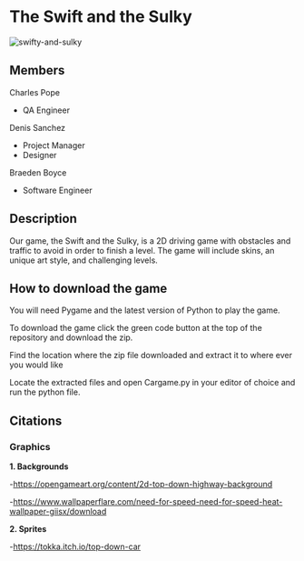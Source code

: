 # **The Swift and the Sulky**

![swifty-and-sulky](https://github.com/DenisSanchezz/PygameCarProject/assets/156366121/acccccb3-659c-4135-ad00-093fc419a110)

## **Members**

Charles Pope 
- QA Engineer

Denis Sanchez
- Project Manager
- Designer
  
Braeden Boyce
- Software Engineer

## **Description**

Our game, the Swift and the Sulky, is a 2D driving game with obstacles and traffic to avoid in order to finish a level. The game will include skins, an unique art style, and challenging levels. 

## **How to download the game**

You will need Pygame and the latest version of Python to play the game.

To download the game click the green code button at the top of the repository and download the zip.

Find the location where the zip file downloaded and extract it to where ever you would like

Locate the extracted files and open Cargame.py in your editor of choice and run the python file.

## **Citations**

### **Graphics**

**1. Backgrounds**

-https://opengameart.org/content/2d-top-down-highway-background

-https://www.wallpaperflare.com/need-for-speed-need-for-speed-heat-wallpaper-giisx/download


**2. Sprites**

-https://tokka.itch.io/top-down-car
